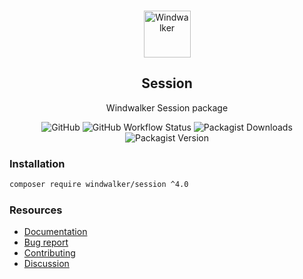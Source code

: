 <p align="center">
    <br/>
    <img src="https://user-images.githubusercontent.com/1639206/151679867-8df93936-e4af-4677-a6f3-eb33d27e038b.svg" alt="Windwalker"
        height="75">
    <br/>
</p>

<h2 align="center">Session</h2>

<p align="center">
    Windwalker Session package
</p>

<p align="center">
    <img alt="GitHub" src="https://img.shields.io/github/license/windwalker-io/session?style=flat-square">
    <img alt="GitHub Workflow Status" src="https://img.shields.io/github/workflow/status/windwalker-io/session/PHP%20Composer?label=test&style=flat-square">
    <img alt="Packagist Downloads" src="https://img.shields.io/packagist/dt/windwalker/session?style=flat-square">
    <img alt="Packagist Version" src="https://img.shields.io/packagist/v/windwalker/session?style=flat-square">
</p>

### Installation

```bash
composer require windwalker/session ^4.0
```

### Resources

- [Documentation](https://windwalker.io/documentation/components/session/)
- [Bug report](https://github.com/windwalker-io/framework)
- [Contributing](https://github.com/windwalker-io/framework)
- [Discussion](https://github.com/windwalker-io/framework/discussions)

